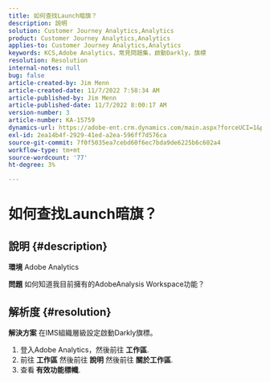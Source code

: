 ```yaml
---
title: 如何查找Launch暗旗？
description: 說明
solution: Customer Journey Analytics,Analytics
product: Customer Journey Analytics,Analytics
applies-to: Customer Journey Analytics,Analytics
keywords: KCS,Adobe Analytics，常見問題集，啟動Darkly，旗標
resolution: Resolution
internal-notes: null
bug: false
article-created-by: Jim Menn
article-created-date: 11/7/2022 7:58:34 AM
article-published-by: Jim Menn
article-published-date: 11/7/2022 8:00:17 AM
version-number: 3
article-number: KA-15759
dynamics-url: https://adobe-ent.crm.dynamics.com/main.aspx?forceUCI=1&pagetype=entityrecord&etn=knowledgearticle&id=0b8172f4-715e-ed11-9561-6045bd0065f9
exl-id: 2ea14b4f-2929-41ed-a2ea-596ff7d576ca
source-git-commit: 7f0f5035ea7cebd60f6ec7bda9de6225b6c602a4
workflow-type: tm+mt
source-wordcount: '77'
ht-degree: 3%

---
```


# 如何查找Launch暗旗？

## 說明 {#description}


<b>環境</b>
Adobe Analytics

<b>問題</b>
如何知道我目前擁有的AdobeAnalysis Workspace功能？


## 解析度 {#resolution}


<b>解決方案</b>
在IMS組織層級設定啟動Darkly旗標。

1. 登入Adobe Analytics，然後前往 <b>工作區</b>.
2. 前往 <b>工作區</b> 然後前往 <b>說明</b> 然後前往 <b>關於工作區</b>.
3. 查看<b> 有效功能標幟</b>.

